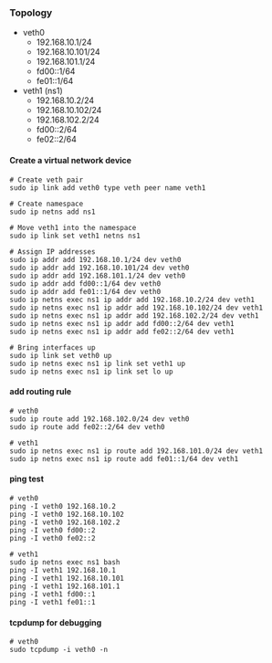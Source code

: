 ### Topology
- veth0
  - 192.168.10.1/24
  - 192.168.10.101/24
  - 192.168.101.1/24
  - fd00::1/64
  - fe01::1/64
- veth1 (ns1)
  - 192.168.10.2/24
  - 192.168.10.102/24
  - 192.168.102.2/24
  - fd00::2/64
  - fe02::2/64

#### Create a virtual network device
```
# Create veth pair
sudo ip link add veth0 type veth peer name veth1

# Create namespace
sudo ip netns add ns1

# Move veth1 into the namespace
sudo ip link set veth1 netns ns1

# Assign IP addresses
sudo ip addr add 192.168.10.1/24 dev veth0
sudo ip addr add 192.168.10.101/24 dev veth0
sudo ip addr add 192.168.101.1/24 dev veth0
sudo ip addr add fd00::1/64 dev veth0
sudo ip addr add fe01::1/64 dev veth0
sudo ip netns exec ns1 ip addr add 192.168.10.2/24 dev veth1
sudo ip netns exec ns1 ip addr add 192.168.10.102/24 dev veth1
sudo ip netns exec ns1 ip addr add 192.168.102.2/24 dev veth1
sudo ip netns exec ns1 ip addr add fd00::2/64 dev veth1
sudo ip netns exec ns1 ip addr add fe02::2/64 dev veth1

# Bring interfaces up
sudo ip link set veth0 up
sudo ip netns exec ns1 ip link set veth1 up
sudo ip netns exec ns1 ip link set lo up
```

#### add routing rule
```
# veth0
sudo ip route add 192.168.102.0/24 dev veth0
sudo ip route add fe02::2/64 dev veth0

# veth1
sudo ip netns exec ns1 ip route add 192.168.101.0/24 dev veth1
sudo ip netns exec ns1 ip route add fe01::1/64 dev veth1
```

#### ping test
```
# veth0
ping -I veth0 192.168.10.2
ping -I veth0 192.168.10.102
ping -I veth0 192.168.102.2
ping -I veth0 fd00::2
ping -I veth0 fe02::2

# veth1
sudo ip netns exec ns1 bash
ping -I veth1 192.168.10.1
ping -I veth1 192.168.10.101
ping -I veth1 192.168.101.1
ping -I veth1 fd00::1
ping -I veth1 fe01::1
```

#### tcpdump for debugging
```
# veth0
sudo tcpdump -i veth0 -n
```
